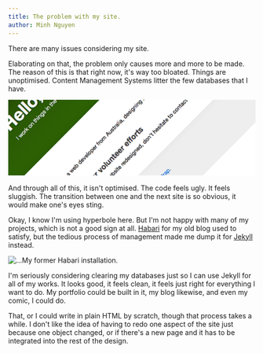 ```yaml
---
title: The problem with my site.
author: Minh Nguyen
---
```

There are many issues considering my site.

Elaborating on that, the problem only causes more and more to be made. The reason of this is that right now, it's way too bloated. Things are unoptimised. Content Management Systems litter the few databases that I have.

![Some of my works just don't feel right.](/log/img/2012/02/16/notright.png)

And through all of this, it isn't optimised. The code feels ugly. It feels sluggish. The transition between one and the next site is so obvious, it would make one's eyes sting.

Okay, I know I'm using hyperbole here. But I'm not happy with many of my projects, which is not a good sign at all. [Habari](http://www.habariproject.org) for my old blog used to satisfy, but the tedious process of management made me dump it for [Jekyll](https://www.github.com/) instead.

![...My former Habari installation.](/log/img/2012/02/16/)

I'm seriously considering clearing my databases just so I can use Jekyll for all of my works. It looks good, it feels clean, it feels just right for everything I want to do. My portfolio could be built in it, my blog likewise, and even my comic, I could do.

That, or I could write in plain HTML by scratch, though that process takes a while. I don't like the idea of having to redo one aspect of the site just because one object changed, or if there's a new page and it has to be integrated into the rest of the design.
